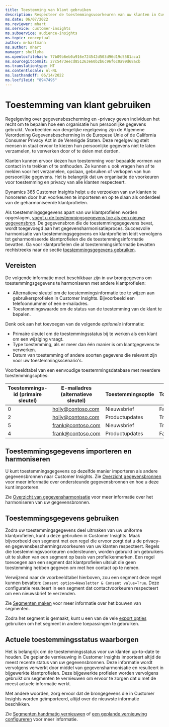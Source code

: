 ```yaml
---
title: Toestemming van klant gebruiken
description: Respecteer de toestemmingsvoorkeuren van uw klanten in Customer Insights door toestemmingsgegevens te importeren.
ms.date: 06/07/2022
ms.reviewer: mhart
ms.service: customer-insights
ms.subservice: audience-insights
ms.topic: conceptual
author: m-hartmann
ms.author: mhart
manager: shellyha
ms.openlocfilehash: 77b09b6eb0a916e724542d503d96d19c5581aca1
ms.sourcegitcommit: 27c5473eecd851263e60b2b6c96f6c0a99d68acb
ms.translationtype: HT
ms.contentlocale: nl-NL
ms.lasthandoff: 06/14/2022
ms.locfileid: "8947495"
---
```

# <a name="use-customer-consent"></a>Toestemming van klant gebruiken

Regelgeving over gegevensbescherming en -privacy geven individuen het recht om te bepalen hoe een organisatie hun persoonlijke gegevens gebruikt. Voorbeelden van dergelijke regelgeving zijn de Algemene Verordening Gegevensbescherming in de Europese Unie of de California Consumer Privacy Act in de Verenigde Staten. Deze regelgeving stelt mensen in staat ervoor te kiezen hun persoonlijke gegevens niet te laten verzamelen, te verwerken door of te delen met derden.  

Klanten kunnen ervoor kiezen hun toestemming voor bepaalde vormen van contact in te trekken of te onthouden. Ze kunnen u ook vragen hen af te melden voor het verzamelen, opslaan, gebruiken of verkopen van hun persoonlijke gegevens. Het is belangrijk dat uw organisatie de voorkeuren voor toestemming en privacy van alle klanten respecteert.  

Dynamics 365 Customer Insights helpt u de verzoeken van uw klanten te honoreren door hun voorkeuren te importeren en op te slaan als onderdeel van de geharmoniseerde klantprofielen.

Als toestemmingsgegevens apart van uw klantprofielen worden opgeslagen, [voegt u de toestemmingsgegevens toe als een nieuwe gegevensbron](#import-and-unify-consent-data). De gegevensbron die de toestemmingsgegevens bevat, wordt toegevoegd aan het gegevensharmonisatieproces. Succesvolle harmonisatie van toestemmingsgegevens en klantprofielen leidt vervolgens tot geharmoniseerde klantprofielen die de toestemmingsinformatie bevatten. Ga voor klantprofielen die al toestemmingsinformatie bevatten rechtstreeks naar de sectie [toestemmingsgegevens gebruiken](#use-consent-data).

## <a name="prerequisites"></a>Vereisten

De volgende informatie moet beschikbaar zijn in uw brongegevens om toestemmingsgegevens te harmoniseren met andere klantprofielen:

- Alternatieve sleutel om de toestemmingsinformatie toe te wijzen aan gebruikersprofielen in Customer Insights. Bijvoorbeeld een telefoonnummer of een e-mailadres.
- Toestemmingswaarde om de status van de toestemming van de klant te bepalen.

Denk ook aan het toevoegen van de volgende *optionele* informatie:

- Primaire sleutel om de toestemmingsstatus bij te werken als een klant om een wijziging vraagt.
- Type toestemming, als er meer dan één manier is om klantgegevens te verwerken.
- Datum van toestemming of andere soorten gegevens die relevant zijn voor uw toestemmingsscenario's.

Voorbeeldtabel van een eenvoudige toestemmingsdatabase met meerdere toestemmingsopties:

|Toestemmings-id (primaire sleutel)   |E-mailadres (alternatieve sleutel)  |Toestemmingsoptie  |Toestemmingswaarde  |
|---------|---------|---------|---------|
|0    |  holly@contoso.com       |  Nieuwsbrief       |  False       |
|2    |  holly@contoso.com       |  Productupdates       |  True       |
|5    |  frank@contoso.com       |  Nieuwsbrief       | True        |
|4    |  frank@contoso.com       |  Productupdates       |  False       |

## <a name="import-and-unify-consent-data"></a>Toestemmingsgegevens importeren en harmoniseren

U kunt toestemmingsgegevens op dezelfde manier importeren als andere gegevensbronnen naar Customer Insights. Zie [Overzicht gegevensbronnen](data-sources.md) voor meer informatie over ondersteunde gegevensbronnen en hoe u deze kunt importeren.

Zie [Overzicht van gegevensharmonisatie](data-unification.md) voor meer informatie over het harmoniseren van uw gegevensbronnen.

## <a name="use-consent-data"></a>Toestemmingsgegevens gebruiken

Zodra uw toestemmingsgegevens deel uitmaken van uw uniforme klantprofielen, kunt u deze gebruiken in Customer Insights. Maak bijvoorbeeld een segment met een regel die ervoor zorgt dat u de privacy- en gegevensbeschermingsvoorkeuren van uw klanten respecteert. Regels die toestemmingsvoorkeuren ondersteunen, worden gebruikt om gebruikers uit te sluiten van een segment op basis van profielkenmerken. Een regel toevoegen aan een segment dat klantprofielen uitsluit die geen toestemming hebben gegeven om met hen contact op te nemen.

Verwijzend naar de voorbeeldtabel hierboven, zou een segment deze regel kunnen bevatten: `Consent option=Newsletter & Consent value=True`. Deze configuratie resulteert in een segment dat contactvoorkeuren respecteert om een nieuwsbrief te verzenden.

Zie [Segmenten maken](segment-builder.md) voor meer informatie over het bouwen van segmenten.

Zodra het segment is gemaakt, kunt u een van de vele [export opties](export-destinations.md) gebruiken om het segment in andere toepassingen te gebruiken.

## <a name="ensure-updated-consent-status"></a>Actuele toestemmingsstatus waarborgen

Het is belangrijk om de toestemmingsstatus voor uw klanten up-to-date te houden. De geplande vernieuwing in Customer Insights importeert altijd de meest recente status van uw gegevensbronnen. Deze informatie wordt vervolgens verwerkt door middel van gegevensharmonisatie en resulteert in bijgewerkte klantprofielen. Deze bijgewerkte profielen worden vervolgens gebruikt om segmenten te vernieuwen om ervoor te zorgen dat u met de meest actuele informatie werkt.

Met andere woorden, zorg ervoor dat de brongegevens die in Customer Insights worden geïmporteerd, altijd over de nieuwste informatie beschikken.

Zie [Segmenten handmatig vernieuwen](segments.md#refresh-segments) of [een geplande vernieuwing configureren](system.md#schedule-tab) voor meer informatie.
